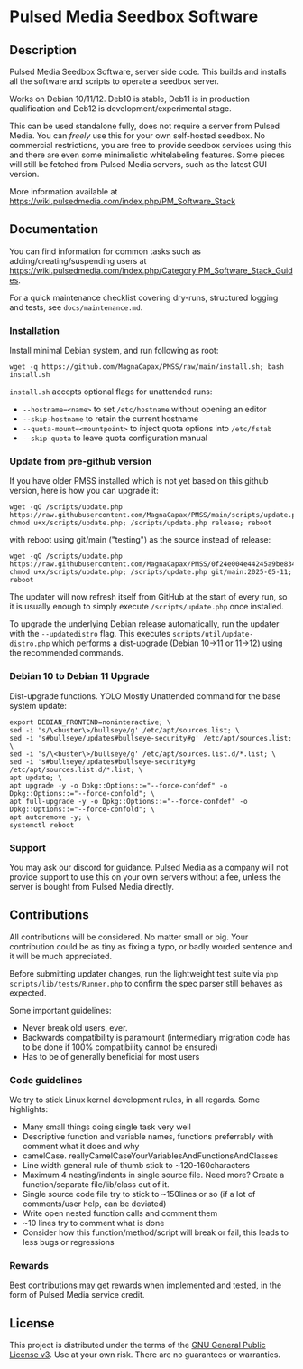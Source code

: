 # Pulsed Media Seedbox Software

## Description

Pulsed Media Seedbox Software, server side code.
This builds and installs all the software and scripts to operate a seedbox server.

Works on Debian 10/11/12. Deb10 is stable, Deb11 is in production qualification and Deb12 is development/experimental stage.

This can be used standalone fully, does not require a server from Pulsed Media. You can _freely_ use this for your own self-hosted seedbox.
No commercial restrictions, you are free to provide seedbox services using this and there are even some minimalistic whitelabeling features.
Some pieces will still be fetched from Pulsed Media servers, such as the latest GUI version.

More information available at https://wiki.pulsedmedia.com/index.php/PM_Software_Stack


## Documentation

You can find information for common tasks such as adding/creating/suspending users at https://wiki.pulsedmedia.com/index.php/Category:PM_Software_Stack_Guides.

For a quick maintenance checklist covering dry-runs, structured logging and
tests, see `docs/maintenance.md`.

### Installation

Install minimal Debian system, and run following as root:
```
wget -q https://github.com/MagnaCapax/PMSS/raw/main/install.sh; bash install.sh
```

`install.sh` accepts optional flags for unattended runs:
- `--hostname=<name>` to set `/etc/hostname` without opening an editor
- `--skip-hostname` to retain the current hostname
- `--quota-mount=<mountpoint>` to inject quota options into `/etc/fstab`
- `--skip-quota` to leave quota configuration manual

### Update from pre-github version

If you have older PMSS installed which is not yet based on this github version, here is how you can upgrade it:
```
wget -qO /scripts/update.php https://raw.githubusercontent.com/MagnaCapax/PMSS/main/scripts/update.php;  chmod u+x/scripts/update.php; /scripts/update.php release; reboot
```
with reboot using git/main ("testing") as the source instead of release:
```
wget -qO /scripts/update.php https://raw.githubusercontent.com/MagnaCapax/PMSS/0f24e004e44245a9be834d8b1920caf0f119a282/scripts/update.php;  chmod u+x/scripts/update.php; /scripts/update.php git/main:2025-05-11; reboot
```
The updater will now refresh itself from GitHub at the start of every run, so it
is usually enough to simply execute `/scripts/update.php` once installed.

To upgrade the underlying Debian release automatically, run the updater with the
`--updatedistro` flag. This executes `scripts/util/update-distro.php` which
performs a dist-upgrade (Debian&nbsp;10→11 or 11→12) using the recommended
commands.

### Debian 10 to Debian 11 Upgrade

Dist-upgrade functions.
YOLO Mostly Unattended command for the base system update:
```
export DEBIAN_FRONTEND=noninteractive; \
sed -i 's/\<buster\>/bullseye/g' /etc/apt/sources.list; \
sed -i 's#bullseye/updates#bullseye-security#g' /etc/apt/sources.list; \
sed -i 's/\<buster\>/bullseye/g' /etc/apt/sources.list.d/*.list; \
sed -i 's#bullseye/updates#bullseye-security#g' /etc/apt/sources.list.d/*.list; \
apt update; \
apt upgrade -y -o Dpkg::Options::="--force-confdef" -o Dpkg::Options::="--force-confold"; \
apt full-upgrade -y -o Dpkg::Options::="--force-confdef" -o Dpkg::Options::="--force-confold"; \
apt autoremove -y; \
systemctl reboot

```

### Support

You may ask our discord for guidance.
Pulsed Media as a company will not provide support to use this on your own servers without a fee, unless the server is bought from Pulsed Media directly.


## Contributions

All contributions will be considered. No matter small or big. Your contribution could be as tiny as fixing a typo, or badly worded sentence and it will be much appreciated.

Before submitting updater changes, run the lightweight test suite via `php scripts/lib/tests/Runner.php` to confirm the spec parser still behaves as expected.

Some important guidelines:

 * Never break old users, ever.
 * Backwards compatibility is paramount (intermediary migration code has to be done if 100% compatibility cannot be ensured)
 * Has to be of generally beneficial for most users

 ### Code guidelines

 We try to stick Linux kernel development rules, in all regards. Some highlights:

  * Many small things doing single task very well
  * Descriptive function and variable names, functions preferrably with comment what it does and why
  * camelCase. reallyCamelCaseYourVariablesAndFunctionsAndClasses
  * Line width general rule of thumb stick to ~120-160characters
  * Maximum 4 nesting/indents in single source file. Need more? Create a function/separate file/lib/class out of it.
  * Single source code file try to stick to ~150lines or so (if a lot of comments/user help, can be deviated)
  * Write open nested function calls and comment them
  * ~10 lines try to comment what is done
  * Consider how this function/method/script will break or fail, this leads to less bugs or regressions

 ### Rewards

Best contributions may get rewards when implemented and tested, in the form of Pulsed Media service credit.

## License

This project is distributed under the terms of the [GNU General Public License v3](LICENSE).
Use at your own risk. There are no guarantees or warranties.
